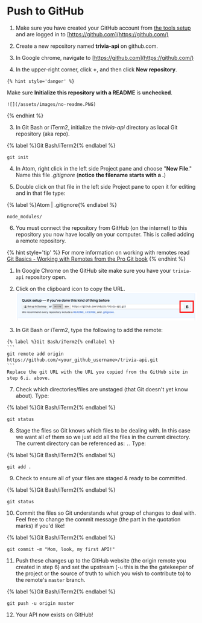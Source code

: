 # Push to GitHub

1. Make sure you have created your GitHub account from [the tools setup](https://codingandcocktailskc.gitbooks.io/coding-cocktails-the-tools/content/user-accounts---github-slack--codecademy.html) and are logged in to [https://github.com](https://github.com/)

2. Create a new repository named **trivia-api** on github.com.

  1. In Google chrome, navigate to [https://github.com](https://github.com/)
  
  2. In the upper-right corner, click **+**, and then click **New repository**.

    {% hint style='danger' %}
Make sure **Initialize this repository with a README** is **unchecked**.

    ![](/assets/images/no-readme.PNG)
  {% endhint %}

3. In Git Bash or iTerm2, initialize the _trivia-api_ directory as local Git repository (aka repo).

  {% label %}Git Bash/iTerm2{% endlabel %}
  ```
  git init
  ```

4. In Atom, right click in the left side Project pane and choose "**New File**." Name this file _.gitignore_ (**notice the filename starts with a .**) 

5. Double click on that file in the left side Project pane to open it for editing and in that file type:

  {% label %}Atom | .gitignore{% endlabel %}
  ```
  node_modules/
  ```

6. You must connect the repository from GitHub (on the internet) to this repository you now have locally on your computer. This is called adding a remote repository. 

  {% hint style='tip' %}
For more information on working with remotes read [Git Basics - Working with Remotes from the Pro Git book](https://git-scm.com/book/en/v2/Git-Basics-Working-with-Remotes)
  {% endhint %}

  1. In Google Chrome on the GitHub site make sure you have your `trivia-api` repository open.
  
  2. Click on the clipboard icon to copy the URL.
     ![](/assets/images/gitClone.png)

  3. In Git Bash or iTerm2, type the following to add the remote:
  
    {% label %}Git Bash/iTerm2{% endlabel %}
    ```
    git remote add origin https://github.com/<your_github_username>/trivia-api.git
    ```
    Replace the git URL with the URL you copied from the GitHub site in step 6.i. above.

7. Check which directories/files are unstaged (that Git doesn't yet know about). Type:

  {% label %}Git Bash/iTerm2{% endlabel %}
  ```
  git status
  ```

8. Stage the files so Git knows which files to be dealing with.  In this case we want all of them so we just add all the files in the current directory. The current directory can be referenced as: `.`.  Type:

  {% label %}Git Bash/iTerm2{% endlabel %}
  ```
  git add .
  ```

9. Check to ensure all of your files are staged & ready to be committed.

  {% label %}Git Bash/iTerm2{% endlabel %}
  ```
  git status
  ```

10. Commit the files so Git understands what group of changes to deal with.  Feel free to change the commit message (the part in the quotation marks) if you'd like!

  {% label %}Git Bash/iTerm2{% endlabel %}
  ```
  git commit -m "Mom, look, my first API!"
  ```

11. Push these changes up to the GitHub website (the origin remote you created in step 6) and set the upstream (`-u` this is the the gatekeeper of the project or the source of truth to which you wish to contribute to) to the remote's `master` branch. 

  {% label %}Git Bash/iTerm2{% endlabel %}
  ```
  git push -u origin master
  ```
  
12. Your API now exists on GitHub!
